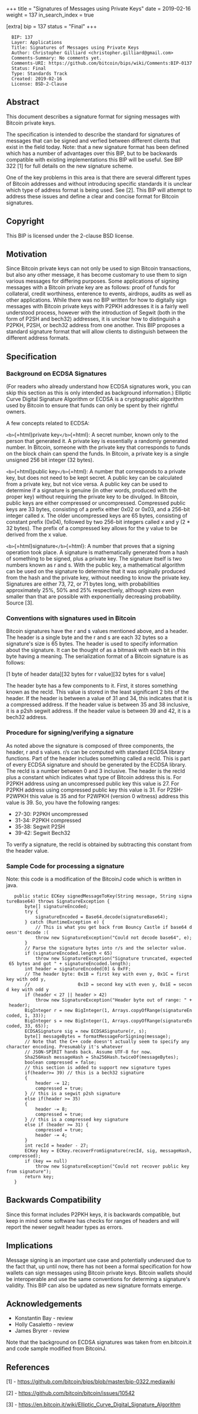 +++
title = "Signatures of Messages using Private Keys"
date = 2019-02-16
weight = 137
in_search_index = true

[extra]
bip = 137
status = "Final"
+++

      BIP: 137
      Layer: Applications
      Title: Signatures of Messages using Private Keys
      Author: Christopher Gilliard <christopher.gilliard@gmail.com>
      Comments-Summary: No comments yet.
      Comments-URI: https://github.com/bitcoin/bips/wiki/Comments:BIP-0137
      Status: Final
      Type: Standards Track
      Created: 2019-02-16
      License: BSD-2-Clause

## Abstract

This document describes a signature format for signing messages with
Bitcoin private keys.

The specification is intended to describe the standard for signatures of
messages that can be signed and verfied between different clients that
exist in the field today. Note: that a new signature format has been
defined which has a number of advantages over this BIP, but to be
backwards compatible with existing implementations this BIP will be
useful. See BIP 322 \[1\] for full details on the new signature scheme.

One of the key problems in this area is that there are several different
types of Bitcoin addresses and without introducing specific standards it
is unclear which type of address format is being used. See \[2\]. This
BIP will attempt to address these issues and define a clear and concise
format for Bitcoin signatures.

## Copyright

This BIP is licensed under the 2-clause BSD license.

## Motivation

Since Bitcoin private keys can not only be used to sign Bitcoin
transactions, but also any other message, it has become customary to use
them to sign various messages for differing purposes. Some applications
of signing messages with a Bitcoin private key are as follows: proof of
funds for collateral, credit worthiness, enterence to events, airdrops,
audits as well as other applications. While there was no BIP written for
how to digitally sign messages with Bitcoin private keys with P2PKH
addresses it is a fairly well understood process, however with the
introduction of Segwit (both in the form of P2SH and bech32) addresses,
it is unclear how to distinguish a P2PKH, P2SH, or bech32 address from
one another. This BIP proposes a standard signature format that will
allow clients to distinguish between the different address formats.

## Specification

### Background on ECDSA Signatures

(For readers who already understand how ECDSA signatures work, you can
skip this section as this is only intended as background information.)
Elliptic Curve Digital Signature Algorithm or ECDSA is a cryptographic
algorithm used by Bitcoin to ensure that funds can only be spent by
their rightful owners.

A few concepts related to ECDSA:

`<b>`{=html}private key`</b>`{=html}: A secret number, known only to the
person that generated it. A private key is essentially a randomly
generated number. In Bitcoin, someone with the private key that
corresponds to funds on the block chain can spend the funds. In Bitcoin,
a private key is a single unsigned 256 bit integer (32 bytes).

`<b>`{=html}public key`</b>`{=html}: A number that corresponds to a
private key, but does not need to be kept secret. A public key can be
calculated from a private key, but not vice versa. A public key can be
used to determine if a signature is genuine (in other words, produced
with the proper key) without requiring the private key to be divulged.
In Bitcoin, public keys are either compressed or uncompressed.
Compressed public keys are 33 bytes, consisting of a prefix either 0x02
or 0x03, and a 256-bit integer called x. The older uncompressed keys are
65 bytes, consisting of constant prefix (0x04), followed by two 256-bit
integers called x and y (2 \* 32 bytes). The prefix of a compressed key
allows for the y value to be derived from the x value.

`<b>`{=html}signature`</b>`{=html}: A number that proves that a signing
operation took place. A signature is mathematically generated from a
hash of something to be signed, plus a private key. The signature itself
is two numbers known as r and s. With the public key, a mathematical
algorithm can be used on the signature to determine that it was
originally produced from the hash and the private key, without needing
to know the private key. Signatures are either 73, 72, or 71 bytes long,
with probabilities approximately 25%, 50% and 25% respectively, although
sizes even smaller than that are possible with exponentially decreasing
probability. Source \[3\].

### Conventions with signatures used in Bitcoin

Bitcoin signatures have the r and s values mentioned above, and a
header. The header is a single byte and the r and s are each 32 bytes so
a signature\'s size is 65 bytes. The header is used to specify
information about the signature. It can be thought of as a bitmask with
each bit in this byte having a meaning. The serialization format of a
Bitcoin signature is as follows:

\[1 byte of header data\]\[32 bytes for r value\]\[32 bytes for s
value\]

The header byte has a few components to it. First, it stores something
known as the recId. This value is stored in the least significant 2 bits
of the header. If the header is between a value of 31 and 34, this
indicates that it is a compressed address. If the header value is
between 35 and 38 inclusive, it is a p2sh segwit address. If the header
value is between 39 and 42, it is a bech32 address.

### Procedure for signing/verifying a signature

As noted above the signature is composed of three components, the
header, r and s values. r/s can be computed with standard ECDSA library
functions. Part of the header includes something called a recId. This is
part of every ECDSA signature and should be generated by the ECDSA
library. The recId is a number between 0 and 3 inclusive. The header is
the recId plus a constant which indicates what type of Bitcoin address
this is. For P2PKH address using an uncompressed public key this value
is 27. For P2PKH address using compressed public key this value is 31.
For P2SH-P2WPKH this value is 35 and for P2WPKH (version 0 witness)
address this value is 39. So, you have the following ranges:

-   27-30: P2PKH uncompressed
-   31-34: P2PKH compressed
-   35-38: Segwit P2SH
-   39-42: Segwit Bech32

To verify a signature, the recId is obtained by subtracting this
constant from the header value.

### Sample Code for processing a signature

Note: this code is a modification of the BitcoinJ code which is written
in java.

`   public static ECKey signedMessageToKey(String message, String signatureBase64) throws SignatureException {`  
`       byte[] signatureEncoded;`  
`       try {`  
`           signatureEncoded = Base64.decode(signatureBase64);`  
`       } catch (RuntimeException e) {`  
`           // This is what you get back from Bouncy Castle if base64 doesn't decode :(`  
`           throw new SignatureException("Could not decode base64", e);`  
`       }`  
`       // Parse the signature bytes into r/s and the selector value.`  
`       if (signatureEncoded.length < 65)`  
`           throw new SignatureException("Signature truncated, expected 65 bytes and got " + signatureEncoded.length);`  
`       int header = signatureEncoded[0] & 0xFF;`  
`       // The header byte: 0x1B = first key with even y, 0x1C = first key with odd y,`  
`       //                  0x1D = second key with even y, 0x1E = second key with odd y`  
`       if (header < 27 || header > 42)`  
`           throw new SignatureException("Header byte out of range: " + header);`  
`       BigInteger r = new BigInteger(1, Arrays.copyOfRange(signatureEncoded, 1, 33));`  
`       BigInteger s = new BigInteger(1, Arrays.copyOfRange(signatureEncoded, 33, 65));`  
`       ECDSASignature sig = new ECDSASignature(r, s);`  
`       byte[] messageBytes = formatMessageForSigning(message);`  
`       // Note that the C++ code doesn't actually seem to specify any character encoding. Presumably it's whatever`  
`       // JSON-SPIRIT hands back. Assume UTF-8 for now.`  
`       Sha256Hash messageHash = Sha256Hash.twiceOf(messageBytes);`  
`       boolean compressed = false;`  
`       // this section is added to support new signature types`  
`       if(header>= 39) // this is a bech32 signature`  
`       {`  
`           header -= 12;`  
`           compressed = true;`  
`       } // this is a segwit p2sh signature`  
`       else if(header >= 35)`  
`       {`  
`           header -= 8;`  
`           compressed = true;`  
`       } // this is a compressed key signature`  
`       else if (header >= 31) {`  
`           compressed = true;`  
`           header -= 4;`  
`       }`  
`       int recId = header - 27;`  
`       ECKey key = ECKey.recoverFromSignature(recId, sig, messageHash, compressed);`  
`       if (key == null)`  
`           throw new SignatureException("Could not recover public key from signature");`  
`       return key;`  
`   }`

## Backwards Compatibility

Since this format includes P2PKH keys, it is backwards compatible, but
keep in mind some software has checks for ranges of headers and will
report the newer segwit header types as errors.

## Implications

Message signing is an important use case and potentially underused due
to the fact that, up until now, there has not been a formal
specification for how wallets can sign messages using Bitcoin private
keys. Bitcoin wallets should be interoperable and use the same
conventions for determing a signature\'s validity. This BIP can also be
updated as new signature formats emerge.

## Acknowledgements

-   Konstantin Bay - review
-   Holly Casaletto - review
-   James Bryrer - review

Note that the background on ECDSA signatures was taken from
en.bitcoin.it and code sample modified from BitcoinJ.

## References

\[1\] - <https://github.com/bitcoin/bips/blob/master/bip-0322.mediawiki>

\[2\] - <https://github.com/bitcoin/bitcoin/issues/10542>

\[3\] -
<https://en.bitcoin.it/wiki/Elliptic_Curve_Digital_Signature_Algorithm>
